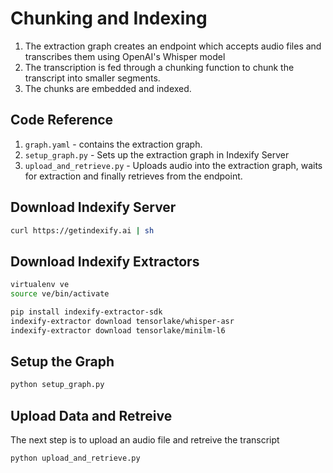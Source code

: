 # Chunking and Indexing 

1. The extraction graph creates an endpoint which accepts audio files and transcribes them using OpenAI's Whisper model
2. The transcription is fed through a chunking function to chunk the transcript into smaller segments.
3. The chunks are embedded and indexed.

## Code Reference

1. `graph.yaml` - contains the extraction graph.
2. `setup_graph.py` - Sets up the extraction graph in Indexify Server
3. `upload_and_retrieve.py` - Uploads audio into the extraction graph, waits for extraction and finally retrieves from the endpoint.

## Download Indexify Server

```bash
curl https://getindexify.ai | sh
```

## Download Indexify Extractors 
```bash
virtualenv ve
source ve/bin/activate

pip install indexify-extractor-sdk
indexify-extractor download tensorlake/whisper-asr
indexify-extractor download tensorlake/minilm-l6
```

## Setup the Graph 
```bash
python setup_graph.py
```

## Upload Data and Retreive 
The next step is to upload an audio file and retreive the transcript

```bash
python upload_and_retrieve.py
```

